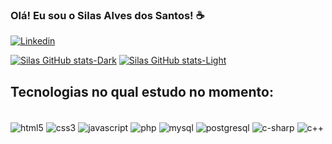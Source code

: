 

### Olá! Eu sou o Silas Alves dos Santos! ☕ 

[![Linkedin](https://img.shields.io/badge/LinkedIn-0077B5?style=for-the-badge&logo=linkedin&logoColor=white)](https://www.linkedin.com/in/silas-alves-dos-santos-4610a7206/)

[![Silas GitHub stats-Dark](https://github-readme-stats.vercel.app/api?username=devsilasz&show_icons=true&theme=dark#gh-dark-mode-only)](https://github.com/anuraghazra/github-readme-stats#gh-dark-mode-only)
[![Silas GitHub stats-Light](https://github-readme-stats.vercel.app/api?username=devsilasz&show_icons=true&theme=default#gh-light-mode-only)](https://github.com/anuraghazra/github-readme-stats#gh-light-mode-only)


## Tecnologias no qual estudo no momento:

<div style="display: inline-block"><br>
<img align="center" alt="html5" src="https://img.shields.io/badge/HTML5-E34F26?style=for-the-badge&logo=html5&logoColor=white"/>
<img align="center" alt="css3" src="https://img.shields.io/badge/CSS3-1572B6?style=for-the-badge&logo=css3&logoColor=white"/>
<img align="center" alt="javascript" src="https://img.shields.io/badge/JavaScript-F7DF1E?style=for-the-badge&logo=javascript&logoColor=black"/>
<img align="center" alt="php" src="https://img.shields.io/badge/PHP-777BB4?style=for-the-badge&logo=php&logoColor=white"/>

<img align="center" alt="mysql" src="https://img.shields.io/badge/MySQL-005C84?style=for-the-badge&logo=mysql&logoColor=white"/>
<img align="center" alt="postgresql" src="https://img.shields.io/badge/PostgreSQL-316192?style=for-the-badge&logo=postgresql&logoColor=white"/>
<img align="center" alt="c-sharp" src="https://img.shields.io/badge/C%23-239120?style=for-the-badge&logo=c-sharp&logoColor=white"/>
<img align="center" alt="c++" src="https://img.shields.io/badge/C%2B%2B-00599C?style=for-the-badge&logo=c%2B%2B&logoColor=white"/>
</div>

